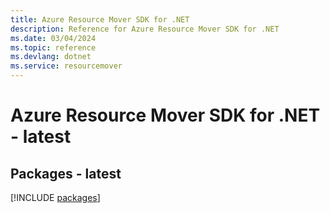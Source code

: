 ```yaml
---
title: Azure Resource Mover SDK for .NET
description: Reference for Azure Resource Mover SDK for .NET
ms.date: 03/04/2024
ms.topic: reference
ms.devlang: dotnet
ms.service: resourcemover
---
```

# Azure Resource Mover SDK for .NET - latest
## Packages - latest
[!INCLUDE [packages](resource-mover-index.md)]